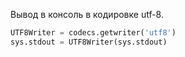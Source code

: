 Вывод в консоль в кодировке utf-8.

```python
UTF8Writer = codecs.getwriter('utf8')
sys.stdout = UTF8Writer(sys.stdout)
```
